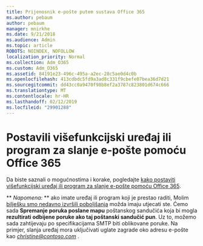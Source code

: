 ```yaml
---
title: Prijenosnik e-pošte putem sustava Office 365
ms.author: pebaum
author: pebaum
manager: mnirkhe
ms.date: 9/21/2018
ms.audience: Admin
ms.topic: article
ROBOTS: NOINDEX, NOFOLLOW
localization_priority: Normal
ms.collection: Adm_O365
ms.custom: Adm_O365
ms.assetid: 84191e23-496c-495a-a2ec-28c5ae0d4c0b
ms.openlocfilehash: 413cdbdc5fd9a3ad8c331f9cbefe07bea36d7d21
ms.sourcegitcommit: dd43cc0a9470f98b8ef2a3787c823801d674c666
ms.translationtype: MT
ms.contentlocale: hr-HR
ms.lasthandoff: 02/12/2019
ms.locfileid: "29901288"
---
```

# <a name="set-up-a-multifunction-device-or-application-to-send-email-using-office-365"></a>Postavili višefunkcijski uređaj ili program za slanje e-pošte pomoću Office 365

Da biste saznali o mogućnostima i korake, pogledajte [kako postaviti višefunkcijski uređaj ili program za slanje e-pošte pomoću Office 365](https://support.office.com/article/69f58e99-c550-4274-ad18-c805d654b4c4).
  
 ** *Napomena:* ** ako imate uređaj ili program koji je prestao raditi, Molim [bilješku smo nedavno izvršili poboljšanja](https://support.microsoft.com/help/4458479/) možda imaju utjecati ste. Ćemo sada **Spremanje poruka poslane mapu** poštanskog sandučića koja bi mogla **rezultirati odbijene poruke ako taj poštanski sandučić pun**. Uz to, možemo sada zahtijevaju po specifikacijama SMTP biti oblikovane poruke. Na primjer, slanja uređaj mora uključivati uglate zagrade oko adresu e-pošte kao *christine@contoso.com* . 
  

